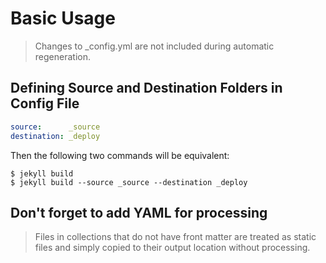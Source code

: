 # Basic Usage

> Changes to _config.yml are not included during automatic regeneration.

## Defining Source and Destination Folders in Config File

```yaml
source:      _source
destination: _deploy
```

Then the following two commands will be equivalent:

```
$ jekyll build
$ jekyll build --source _source --destination _deploy
```

## Don't forget to add YAML for processing

> Files in collections that do not have front matter are treated as static files and simply copied to their output location without processing.
